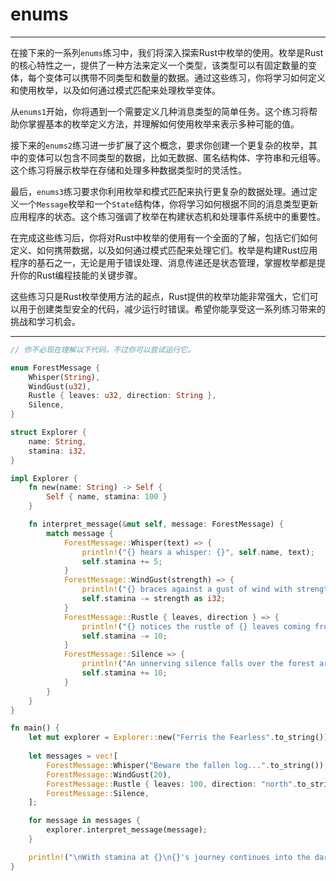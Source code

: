 # enums

---

在接下来的一系列`enums`练习中，我们将深入探索Rust中枚举的使用。枚举是Rust的核心特性之一，提供了一种方法来定义一个类型，该类型可以有固定数量的变体，每个变体可以携带不同类型和数量的数据。通过这些练习，你将学习如何定义和使用枚举，以及如何通过模式匹配来处理枚举变体。

从`enums1`开始，你将遇到一个需要定义几种消息类型的简单任务。这个练习将帮助你掌握基本的枚举定义方法，并理解如何使用枚举来表示多种可能的值。

接下来的`enums2`练习进一步扩展了这个概念，要求你创建一个更复杂的枚举，其中的变体可以包含不同类型的数据，比如无数据、匿名结构体、字符串和元组等。这个练习将展示枚举在存储和处理多种数据类型时的灵活性。

最后，`enums3`练习要求你利用枚举和模式匹配来执行更复杂的数据处理。通过定义一个`Message`枚举和一个`State`结构体，你将学习如何根据不同的消息类型更新应用程序的状态。这个练习强调了枚举在构建状态机和处理事件系统中的重要性。

在完成这些练习后，你将对Rust中枚举的使用有一个全面的了解，包括它们如何定义、如何携带数据，以及如何通过模式匹配来处理它们。枚举是构建Rust应用程序的基石之一，无论是用于错误处理、消息传递还是状态管理，掌握枚举都是提升你的Rust编程技能的关键步骤。

这些练习只是Rust枚举使用方法的起点，Rust提供的枚举功能非常强大，它们可以用于创建类型安全的代码，减少运行时错误。希望你能享受这一系列练习带来的挑战和学习机会。

---

```rust
// 你不必现在理解以下代码，不过你可以尝试运行它。

enum ForestMessage {
    Whisper(String),
    WindGust(u32),
    Rustle { leaves: u32, direction: String },
    Silence,
}

struct Explorer {
    name: String,
    stamina: i32,
}

impl Explorer {
    fn new(name: String) -> Self {
        Self { name, stamina: 100 }
    }

    fn interpret_message(&mut self, message: ForestMessage) {
        match message {
            ForestMessage::Whisper(text) => {
                println!("{} hears a whisper: {}", self.name, text);
                self.stamina += 5;
            }
            ForestMessage::WindGust(strength) => {
                println!("{} braces against a gust of wind with strength {}!", self.name, strength);
                self.stamina -= strength as i32;
            }
            ForestMessage::Rustle { leaves, direction } => {
                println!("{} notices the rustle of {} leaves coming from the {}.", self.name, leaves, direction);
                self.stamina -= 10;
            }
            ForestMessage::Silence => {
                println!("An unnerving silence falls over the forest around {}.", self.name);
                self.stamina += 10;
            }
        }
    }
}

fn main() {
    let mut explorer = Explorer::new("Ferris the Fearless".to_string());
    
    let messages = vec![
        ForestMessage::Whisper("Beware the fallen log...".to_string()),
        ForestMessage::WindGust(20),
        ForestMessage::Rustle { leaves: 100, direction: "north".to_string() },
        ForestMessage::Silence,
    ];

    for message in messages {
        explorer.interpret_message(message);
    }

    println!("\nWith stamina at {}\n{}'s journey continues into the dark forest.🍃", explorer.stamina, explorer.name);
}
```
